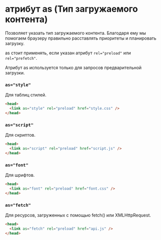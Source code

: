# атрибут as (Тип загружаемого контента)

Позволяет указать тип загружаемого контента. Благодаря ему мы помогаем браузеру правильно расставлять приоритеты и планировать загрузку.

as стоит применять, если указан атрибут `rel="preload"` или `rel="prefetch"`.

Атрибут as используется только для запросов предварительной загрузки.

### `as="style"`

Для таблиц стилей.

```html
<head>
  <link as="style" rel="preload" href="style.css" />
</head>
```

### `as="script"`

Для скриптов.

```html
<head>
  <link as="script" rel="preload" href="script.js" />
</head>
```

### `as="font"`

Для шрифтов.

```html
<head>
  <link as="font" rel="preload" href="font.css" />
</head>
```

### `as="fetch"`

Для ресурсов, загруженных с помощью fetch() или XMLHttpRequest.

```html
<head>
  <link as="fetch" rel="preload" href="api.js" />
</head>
```
